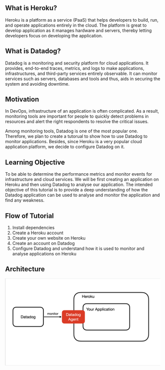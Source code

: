 ## What is Heroku?

Heroku is a platform as a service (PaaS) that helps developers to build, run, and operate applications entirely in the cloud. The platform is great to develop application as it manages hardware and servers, thereby letting developers focus on developing the application.

## What is Datadog?

Datadog is a monitoring and security platform for cloud applications. It provides, end-to-end traces, metrics, and logs to make applications, infrastructures, and third-party services entirely observable. It can monitor services such as servers, databases and tools and thus, aids in securing the system and avoiding downtime.

## Motivation
In DevOps, infrastructure of an application is often complicated. As a result, monitoring tools are important for people to quickly detect problems in resources and alert the right respondents to resolve the critical issues.

Among monitoring tools, Datadog is one of the most popular one. Therefore, we plan to create a tutorual to show how to use Datadog to monitor applications. Besides, since Heroku is a very popular cloud application platform, we decide to configure Datadog on it. 

## Learning Objective

To be able to determine the performance metrics and monitor events for infrastructure and cloud services. We will be first creating an application on Heroku and then using Datadog to analyse our application. The intended objective of this tutorial is to provide a deep understanding of how the Datadog application can be used to analyse and monitor the application and find any weakness. 

## Flow of Tutorial

1. Install dependencies
2. Create a Heroku account
3. Create your own website on Heroku
4. Create an account on Datadog
5. Configure Datadog and understand how it is used to monitor and analyse applications on Heroku

## Architecture

![architecture](assets/4.png)



